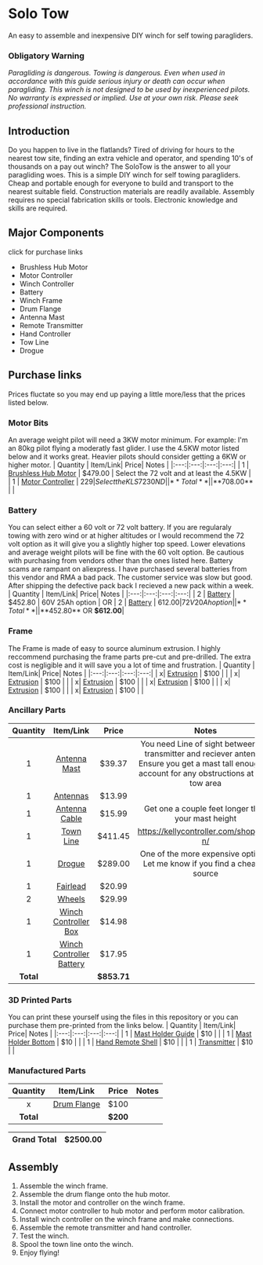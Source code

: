# Solo Tow
An easy to assemble and inexpensive DIY winch for self towing paragliders.
### Obligatory Warning
*Paragliding is dangerous. Towing is dangerous. Even when used in accordance with this guide serious injury or death can occur when paragliding. This winch is not designed to be used by inexperienced pilots. No warranty is expressed or implied. Use at your own risk. Please seek professional instruction.*
## Introduction
Do you happen to live in the flatlands? Tired of driving for hours to the nearest tow site, finding an extra vehicle and operator, and spending 10's of thousands on a pay out winch? The SoloTow is the answer to all your paragliding woes. This is a simple DIY winch for self towing paragliders. Cheap and portable enough for everyone to build and transport to the nearest suitable field. Construction materials are readily available. Assembly requires no special fabrication skills or tools. Electronic knowledge and skills are required.
## Major Components 
click for purchase links
* Brushless Hub Motor
* Motor Controller
* Winch Controller
* Battery
* Winch Frame
* Drum Flange
* Antenna Mast
* Remote Transmitter
* Hand Controller
* Tow Line
* Drogue

## Purchase links
Prices fluctate so you may end up paying a little more/less that the prices listed below.
### Motor Bits
An average weight pilot will need a 3KW motor minimum. For example: I'm an 80kg pilot flying a moderatly fast glider. I use the 4.5KW motor listed below and it works great. Heavier pilots should consider getting a 6KW or higher motor.
| Quantity | Item/Link| Price| Notes |
|:---:|:---:|:---:|:---:|
| 1 | [Brushless Hub Motor](https://kellycontroller.com/shop/brushless-hub-motor-13in/) | $479.00 | Select the 72 volt and at least the 4.5KW |
| 1 | [Motor Controller](https://kellycontroller.com/shop/kls-n/) | $229 | Select the KLS7230ND | 
| **Total** | | **$708.00** | |
### Battery
You can select either a 60 volt or 72 volt battery. If you are regularaly towing with zero wind or at higher altitudes or I would recommend the 72 volt option as it will give you a slightly higher top speed. Lower elevations and average weight pilots will be fine with the 60 volt option. Be cautious with purchasing from vendors other than the ones listed here. Battery scams are rampant on aliexpress. I have purchased several batteries from this vendor and RMA a bad pack. The customer service was slow but good. After shipping the defective pack back I recieved a new pack within a week.
| Quantity | Item/Link| Price| Notes |
|:---:|:---:|:---:|:---:|
| 2 | [Battery](https://www.aliexpress.us/item/2251832723193311.html?spm=a2g0o.order_list.order_list_main.5.4dc61802GyB692&gatewayAdapt=glo2usa&_randl_shipto=US) | $452.80 | 60V 25Ah option |
OR
| 2 | [Battery](https://www.aliexpress.us/item/2251832723193311.html?spm=a2g0o.order_list.order_list_main.5.4dc61802GyB692&gatewayAdapt=glo2usa&_randl_shipto=US) | $612.00 | 72V 20Ah option |
|**Total**| | **$452.80** OR **$612.00**|

### Frame
The Frame is made of easy to source aluminum extrusion. I highly reccommend purchasing the frame parts pre-cut and pre-drilled. The extra cost is negligible and it will save you a lot of time and frustration. 
| Quantity | Item/Link| Price| Notes |
|:---:|:---:|:---:|:---:|
| x| [Extrusion](#) | $100 |  |
| x| [Extrusion](#) | $100 |  |
| x| [Extrusion](#) | $100 |  |
| x| [Extrusion](#) | $100 |  |
| x| [Extrusion](#) | $100 |  |
| x| [Extrusion](#) | $100 |  |

### Ancillary Parts
| Quantity | Item/Link| Price| Notes |
|:---:|:---:|:---:|:---:|
| 1 | [Antenna Mast](https://a.co/d/3qDNwSr) | $39.37 | You need Line of sight between the transmitter and reciever antenna. Ensure you get a mast tall enough to account for any obstructions at your tow area |
| 1 | [Antennas](https://a.co/d/8XnRbzk) | $13.99 |  |
|1| [Antenna Cable](https://a.co/d/dvxMuS1)| $15.99 | Get one a couple feet longer than your mast height |
| 1 | [Town Line](https://www.aliexpress.us/item/2251832827864959.html?spm=a2g0o.store_pc_groupList.8148356.6.47bc35e4chBpli&pdp_npi=2%40dis%21USD%21US%20%24633.00%21US%20%24411.45%21%21%21%21%21%402101f49e16809025025091359ea52c%2112000030380360560%21sh&gatewayAdapt=glo2usa&_randl_shipto=US) | $411.45 | https://kellycontroller.com/shop/kls-n/ |
| 1 | [Drogue](https://towmeup.com/shop/ols/products/round-drogue-parachute) | $289.00 | One of the more expensive options. Let me know if you find a cheaper source |
|1 | [Fairlead](https://a.co/d/cL6a3BA) | $20.99| |
| 2 | [Wheels](https://a.co/d/hkvo3uy)| $29.99 ||
| 1 | [Winch Controller Box](https://a.co/d/iAHD5yw) | $14.98 | |
| 1 | [Winch Controller Battery](https://a.co/d/eulVu19) | $17.95 | |
|**Total**| | **$853.71**| |

### 3D Printed Parts
You can print these yourself using the files in this repository or you can purchase them pre-printed from the links below.
| Quantity | Item/Link| Price| Notes |
|:---:|:---:|:---:|:---:|
| 1 | [Mast Holder Guide](#) | $10 |  |
| 1 | [Mast Holder Bottom](#) | $10 |  |
| 1 | [Hand Remote Shell](#) | $10 |  |
| 1 | [Transmitter](#) | $10 |  |



### Manufactured Parts
| Quantity | Item/Link| Price| Notes |
|:---:|:---:|:---:|:---:|
| x | [Drum Flange](#) | $100 |  |
|**Total**| | **$200**| |


| **Grand Total** | **$2500.00** | 
|:---:|:---:|

## Assembly
1. Assemble the winch frame.
2. Assemble the drum flange onto the hub motor.
3. Install the motor and controller on the winch frame.
4. Connect motor controller to hub motor and perform motor calibration.
5. Install winch controller on the winch frame and make connections.
6. Assemble the remote transmitter and hand controller.
7. Test the winch.
8. Spool the town line onto the winch.
9. Enjoy flying!